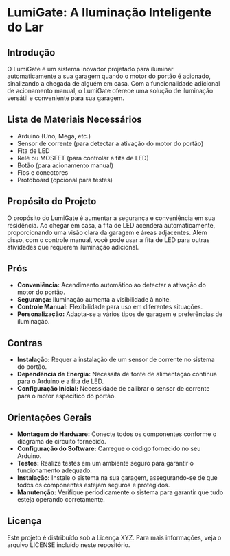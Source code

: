 # LumiGate: A Iluminação Inteligente do Lar

## Introdução
O LumiGate é um sistema inovador projetado para iluminar automaticamente a sua garagem quando o motor do portão é acionado, sinalizando a chegada de alguém em casa. Com a funcionalidade adicional de acionamento manual, o LumiGate oferece uma solução de iluminação versátil e conveniente para sua garagem.

## Lista de Materiais Necessários
- Arduino (Uno, Mega, etc.)
- Sensor de corrente (para detectar a ativação do motor do portão)
- Fita de LED
- Relé ou MOSFET (para controlar a fita de LED)
- Botão (para acionamento manual)
- Fios e conectores
- Protoboard (opcional para testes)

## Propósito do Projeto
O propósito do LumiGate é aumentar a segurança e conveniência em sua residência. Ao chegar em casa, a fita de LED acenderá automaticamente, proporcionando uma visão clara da garagem e áreas adjacentes. Além disso, com o controle manual, você pode usar a fita de LED para outras atividades que requerem iluminação adicional.

## Prós
- **Conveniência:** Acendimento automático ao detectar a ativação do motor do portão.
- **Segurança:** Iluminação aumenta a visibilidade à noite.
- **Controle Manual:** Flexibilidade para uso em diferentes situações.
- **Personalização:** Adapta-se a vários tipos de garagem e preferências de iluminação.

## Contras
- **Instalação:** Requer a instalação de um sensor de corrente no sistema do portão.
- **Dependência de Energia:** Necessita de fonte de alimentação contínua para o Arduino e a fita de LED.
- **Configuração Inicial:** Necessidade de calibrar o sensor de corrente para o motor específico do portão.

## Orientações Gerais
- **Montagem do Hardware:** Conecte todos os componentes conforme o diagrama de circuito fornecido.
- **Configuração do Software:** Carregue o código fornecido no seu Arduino.
- **Testes:** Realize testes em um ambiente seguro para garantir o funcionamento adequado.
- **Instalação:** Instale o sistema na sua garagem, assegurando-se de que todos os componentes estejam seguros e protegidos.
- **Manutenção:** Verifique periodicamente o sistema para garantir que tudo esteja operando corretamente.

## Licença
Este projeto é distribuído sob a Licença XYZ. Para mais informações, veja o arquivo LICENSE incluído neste repositório.
